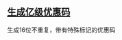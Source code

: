 ## [生成亿级优惠码](https://github.com/zhouzhaoxin/scripts/blob/master/src/promotional_code.py)
生成16位不重复，带有特殊标记的优惠码
